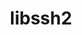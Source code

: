 ---
title: "libssh2"
layout: cache
categories: [package, develop]
meta: {"compilers": ["apple-clang@=16.0.0", "gcc@=10.2.1", "gcc@=10.5.0", "gcc@=11.1.0", "gcc@=11.4.0", "gcc@=13.2.0", "gcc@=13.3.0", "gcc@=7.5.0", "gcc@=9.4.0", "oneapi@=2024.2.1"], "num_specs": 35, "num_specs_by_stack": {"data-vis-sdk": 3, "developer-tools": 2, "developer-tools-aarch64-linux-gnu": 2, "developer-tools-darwin": 2, "developer-tools-manylinux2014": 1, "developer-tools-x86_64_v3-linux-gnu": 2, "e4s": 3, "e4s-neoverse-v2": 3, "e4s-neoverse_v1": 2, "e4s-oneapi": 3, "e4s-power": 1, "ml-darwin-aarch64-mps": 2, "ml-linux-aarch64-cpu": 3, "ml-linux-aarch64-cuda": 3, "ml-linux-x86_64-cpu": 3, "ml-linux-x86_64-cuda": 3, "ml-linux-x86_64-rocm": 3, "radiuss": 3, "root": 35, "tutorial": 2}, "oss": ["centos7", "rhel8", "sequoia", "ubuntu18.04", "ubuntu20.04", "ubuntu22.04", "ubuntu24.04"], "platforms": ["darwin", "linux"], "stacks": ["data-vis-sdk", "developer-tools", "developer-tools-aarch64-linux-gnu", "developer-tools-darwin", "developer-tools-manylinux2014", "developer-tools-x86_64_v3-linux-gnu", "e4s", "e4s-neoverse-v2", "e4s-neoverse_v1", "e4s-oneapi", "e4s-power", "ml-darwin-aarch64-mps", "ml-linux-aarch64-cpu", "ml-linux-aarch64-cuda", "ml-linux-x86_64-cpu", "ml-linux-x86_64-cuda", "ml-linux-x86_64-rocm", "radiuss", "root", "tutorial"], "targets": ["aarch64", "neoverse_v1", "neoverse_v2", "ppc64le", "x86_64_v3"], "versions": ["1.10.0", "1.11.0", "1.11.1"]}
spec_details: [{"compiler": "gcc@=13.3.0", "hash": "26tp43szo2nxa72rzsudswtauiuh2a3u", "os": "rhel8", "platform": "linux", "size": "-", "stacks": ["developer-tools-aarch64-linux-gnu", "root"], "target": "aarch64", "variants": ["build_system=autotools", "crypto=openssl", "+shared"], "versions": ["1.11.1"]}, {"compiler": "gcc@=13.2.0", "hash": "3nj3im5lpgpu3dcyomaza6qwwvnyuyzw", "os": "ubuntu24.04", "platform": "linux", "size": "-", "stacks": ["ml-linux-x86_64-cpu", "ml-linux-x86_64-cuda", "ml-linux-x86_64-rocm", "root"], "target": "x86_64_v3", "variants": ["build_system=autotools", "crypto=openssl", "+shared"], "versions": ["1.11.1"]}, {"compiler": "gcc@=11.4.0", "hash": "5vn4m4vlqhrfbnroptns2zuajryfkl2e", "os": "ubuntu22.04", "platform": "linux", "size": "-", "stacks": ["root", "tutorial"], "target": "x86_64_v3", "variants": ["build_system=autotools", "crypto=mbedtls", "patches=011d926", "+shared"], "versions": ["1.10.0"]}, {"compiler": "gcc@=13.2.0", "hash": "7hqx5zbc67zhivuvqwyqacsv56jbrkxo", "os": "ubuntu24.04", "platform": "linux", "size": "-", "stacks": ["ml-linux-x86_64-cpu", "ml-linux-x86_64-cuda", "ml-linux-x86_64-rocm", "root"], "target": "x86_64_v3", "variants": ["build_system=autotools", "crypto=openssl", "+shared"], "versions": ["1.11.1"]}, {"compiler": "gcc@=7.5.0", "hash": "7qgjlwi5kujtp3l57tqama7ojmkraqq6", "os": "ubuntu18.04", "platform": "linux", "size": "-", "stacks": ["developer-tools", "root"], "target": "x86_64_v3", "variants": ["build_system=autotools", "crypto=openssl", "patches=011d926", "+shared"], "versions": ["1.11.0"]}, {"compiler": "gcc@=11.4.0", "hash": "a7bnouuyyuftanjqvh5ngcvwmnoubtl4", "os": "ubuntu22.04", "platform": "linux", "size": "-", "stacks": ["e4s-neoverse_v1", "root"], "target": "neoverse_v1", "variants": ["build_system=autotools", "crypto=openssl", "+shared"], "versions": ["1.11.1"]}, {"compiler": "gcc@=11.4.0", "hash": "b7nuad7rkl75pckf7vy6qplfzjnm4y7c", "os": "ubuntu22.04", "platform": "linux", "size": "-", "stacks": ["e4s", "root"], "target": "x86_64_v3", "variants": ["build_system=autotools", "crypto=openssl", "+shared"], "versions": ["1.11.1"]}, {"compiler": "oneapi@=2024.2.1", "hash": "bbka6q4oyi7nbljgrn63uaxdnvgyemlb", "os": "ubuntu22.04", "platform": "linux", "size": "-", "stacks": ["e4s-oneapi", "root"], "target": "x86_64_v3", "variants": ["build_system=autotools", "crypto=openssl", "+shared"], "versions": ["1.11.1"]}, {"compiler": "gcc@=7.5.0", "hash": "bnp2ualurd7bdxc4bu2k6u4xgdz55iyq", "os": "ubuntu18.04", "platform": "linux", "size": "-", "stacks": ["radiuss", "root"], "target": "x86_64_v3", "variants": ["build_system=autotools", "crypto=openssl", "+shared"], "versions": ["1.11.1"]}, {"compiler": "apple-clang@=16.0.0", "hash": "cgkmimgkhbye3hlpdtglmnjzwp4mw2ef", "os": "sequoia", "platform": "darwin", "size": "-", "stacks": ["developer-tools-darwin", "ml-darwin-aarch64-mps", "root"], "target": "aarch64", "variants": ["build_system=autotools", "crypto=openssl", "+shared"], "versions": ["1.11.1"]}, {"compiler": "gcc@=11.1.0", "hash": "d36ho6lgxryd27vk3qajxol2mgwemudm", "os": "ubuntu20.04", "platform": "linux", "size": "-", "stacks": ["data-vis-sdk", "root"], "target": "x86_64_v3", "variants": ["build_system=autotools", "crypto=openssl", "+shared"], "versions": ["1.11.1"]}, {"compiler": "apple-clang@=16.0.0", "hash": "ewwkth3fh4mwg4zxzgg5hcpdnzx4gp4i", "os": "sequoia", "platform": "darwin", "size": "-", "stacks": ["developer-tools-darwin", "ml-darwin-aarch64-mps", "root"], "target": "aarch64", "variants": ["build_system=autotools", "crypto=openssl", "+shared"], "versions": ["1.11.1"]}, {"compiler": "gcc@=13.2.0", "hash": "ey6nbloew6ckonru2keb6emzpkrioa4m", "os": "ubuntu24.04", "platform": "linux", "size": "-", "stacks": ["ml-linux-x86_64-cpu", "ml-linux-x86_64-cuda", "ml-linux-x86_64-rocm", "root"], "target": "x86_64_v3", "variants": ["build_system=autotools", "crypto=openssl", "+shared"], "versions": ["1.11.1"]}, {"compiler": "gcc@=11.1.0", "hash": "eyyjssmchd53eyqnkc4bdkvmpgm3mgct", "os": "ubuntu20.04", "platform": "linux", "size": "-", "stacks": ["data-vis-sdk", "root"], "target": "x86_64_v3", "variants": ["build_system=autotools", "crypto=openssl", "+shared"], "versions": ["1.11.1"]}, {"compiler": "gcc@=13.2.0", "hash": "i6kmeoqgrxo6dnu2ytzzx7r4xgsnu6ek", "os": "ubuntu24.04", "platform": "linux", "size": "-", "stacks": ["ml-linux-aarch64-cpu", "ml-linux-aarch64-cuda", "root"], "target": "aarch64", "variants": ["build_system=autotools", "crypto=openssl", "+shared"], "versions": ["1.11.1"]}, {"compiler": "gcc@=11.4.0", "hash": "ib4uncoklpwww62kaoe2ywa3hw3mcfjt", "os": "ubuntu22.04", "platform": "linux", "size": "-", "stacks": ["e4s", "root"], "target": "x86_64_v3", "variants": ["build_system=autotools", "crypto=openssl", "+shared"], "versions": ["1.11.1"]}, {"compiler": "gcc@=13.3.0", "hash": "ijm7dkc6jp5cch6ggmztulaknnuad2hy", "os": "rhel8", "platform": "linux", "size": "-", "stacks": ["developer-tools-aarch64-linux-gnu", "root"], "target": "aarch64", "variants": ["build_system=autotools", "crypto=openssl", "+shared"], "versions": ["1.11.1"]}, {"compiler": "gcc@=11.4.0", "hash": "jdha4v4og5bqso57bugoc2pzzunykp2g", "os": "ubuntu22.04", "platform": "linux", "size": "-", "stacks": ["e4s", "root"], "target": "x86_64_v3", "variants": ["build_system=autotools", "crypto=mbedtls", "+shared"], "versions": ["1.11.1"]}, {"compiler": "oneapi@=2024.2.1", "hash": "k5usvcw7qsbstqveaheb5hbxgielijbn", "os": "ubuntu22.04", "platform": "linux", "size": "-", "stacks": ["e4s-oneapi", "root"], "target": "x86_64_v3", "variants": ["build_system=autotools", "crypto=openssl", "+shared"], "versions": ["1.11.1"]}, {"compiler": "gcc@=11.4.0", "hash": "lgnecflexk3wrbgo2gsqwvnjicxzl2tx", "os": "ubuntu22.04", "platform": "linux", "size": "-", "stacks": ["e4s-neoverse_v1", "root"], "target": "neoverse_v1", "variants": ["build_system=autotools", "crypto=openssl", "+shared"], "versions": ["1.11.1"]}, {"compiler": "gcc@=11.4.0", "hash": "m23tytwjgcalryihfqhwqe2igqfg2eon", "os": "ubuntu22.04", "platform": "linux", "size": "-", "stacks": ["root", "tutorial"], "target": "x86_64_v3", "variants": ["build_system=autotools", "crypto=mbedtls", "patches=011d926", "+shared"], "versions": ["1.10.0"]}, {"compiler": "gcc@=10.5.0", "hash": "nyfqqr4oizqkc2ppfkamlfdrimcdqn7t", "os": "centos7", "platform": "linux", "size": "-", "stacks": ["developer-tools-x86_64_v3-linux-gnu", "root"], "target": "x86_64_v3", "variants": ["build_system=autotools", "crypto=openssl", "+shared"], "versions": ["1.11.1"]}, {"compiler": "gcc@=10.2.1", "hash": "omcchyrrf7q4e67dk4xnygtupvusejjw", "os": "centos7", "platform": "linux", "size": "-", "stacks": ["developer-tools-manylinux2014", "root"], "target": "x86_64_v3", "variants": ["build_system=autotools", "crypto=openssl", "+shared"], "versions": ["1.11.1"]}, {"compiler": "gcc@=9.4.0", "hash": "rig2bcrby3iellf4vzm4iioezqhxwnar", "os": "ubuntu20.04", "platform": "linux", "size": "-", "stacks": ["e4s-power", "root"], "target": "ppc64le", "variants": ["build_system=autotools", "crypto=openssl", "+shared"], "versions": ["1.11.1"]}, {"compiler": "gcc@=13.2.0", "hash": "rxdm74n66n7sguatsowaj3kvzqsyfsqj", "os": "ubuntu24.04", "platform": "linux", "size": "-", "stacks": ["ml-linux-aarch64-cpu", "ml-linux-aarch64-cuda", "root"], "target": "aarch64", "variants": ["build_system=autotools", "crypto=openssl", "+shared"], "versions": ["1.11.1"]}, {"compiler": "gcc@=10.5.0", "hash": "syzfmiuncuxa2szdlih6ruyzgqdqxcpg", "os": "centos7", "platform": "linux", "size": "-", "stacks": ["developer-tools-x86_64_v3-linux-gnu", "root"], "target": "x86_64_v3", "variants": ["build_system=autotools", "crypto=openssl", "+shared"], "versions": ["1.11.1"]}, {"compiler": "gcc@=13.2.0", "hash": "tb7gm4r75t4a7o2ixqhoo6funfespjbi", "os": "ubuntu24.04", "platform": "linux", "size": "-", "stacks": ["ml-linux-aarch64-cpu", "ml-linux-aarch64-cuda", "root"], "target": "aarch64", "variants": ["build_system=autotools", "crypto=openssl", "+shared"], "versions": ["1.11.1"]}, {"compiler": "oneapi@=2024.2.1", "hash": "tq6he35mh45qrmiqjatdwfwfzpqbzza7", "os": "ubuntu22.04", "platform": "linux", "size": "-", "stacks": ["e4s-oneapi", "root"], "target": "x86_64_v3", "variants": ["build_system=autotools", "crypto=openssl", "+shared"], "versions": ["1.11.1"]}, {"compiler": "gcc@=7.5.0", "hash": "tvmyyulhzxbskb5nhmvztyxdmhjel6kk", "os": "ubuntu18.04", "platform": "linux", "size": "-", "stacks": ["radiuss", "root"], "target": "x86_64_v3", "variants": ["build_system=autotools", "crypto=openssl", "+shared"], "versions": ["1.11.1"]}, {"compiler": "gcc@=11.4.0", "hash": "u2mszkoan2cs6alcrwgxsu3yg37btmwt", "os": "ubuntu22.04", "platform": "linux", "size": "-", "stacks": ["e4s-neoverse-v2", "root"], "target": "neoverse_v2", "variants": ["build_system=autotools", "crypto=openssl", "+shared"], "versions": ["1.11.1"]}, {"compiler": "gcc@=11.4.0", "hash": "ukgfrqwkmulny5wmmumiwu4dsdfegzpr", "os": "ubuntu22.04", "platform": "linux", "size": "-", "stacks": ["e4s-neoverse-v2", "root"], "target": "neoverse_v2", "variants": ["build_system=autotools", "crypto=openssl", "+shared"], "versions": ["1.11.1"]}, {"compiler": "gcc@=11.1.0", "hash": "vklniidrd4ay37pdatrau66mtd6di4aq", "os": "ubuntu20.04", "platform": "linux", "size": "-", "stacks": ["data-vis-sdk", "root"], "target": "x86_64_v3", "variants": ["build_system=autotools", "crypto=openssl", "+shared"], "versions": ["1.11.1"]}, {"compiler": "gcc@=11.4.0", "hash": "vwy2jqjq465qnf65nitktvplugtjtcfl", "os": "ubuntu22.04", "platform": "linux", "size": "-", "stacks": ["e4s-neoverse-v2", "root"], "target": "neoverse_v2", "variants": ["build_system=autotools", "crypto=openssl", "+shared"], "versions": ["1.11.1"]}, {"compiler": "gcc@=7.5.0", "hash": "xbmihgdwt2f5zsvojanvvvslejekeg3u", "os": "ubuntu18.04", "platform": "linux", "size": "-", "stacks": ["radiuss", "root"], "target": "x86_64_v3", "variants": ["build_system=autotools", "crypto=openssl", "+shared"], "versions": ["1.11.1"]}, {"compiler": "gcc@=7.5.0", "hash": "xw5jiuyovx4y4qruplo3bud54hzanlge", "os": "ubuntu18.04", "platform": "linux", "size": "-", "stacks": ["developer-tools", "root"], "target": "x86_64_v3", "variants": ["build_system=autotools", "crypto=openssl", "patches=011d926", "+shared"], "versions": ["1.11.0"]}]
---